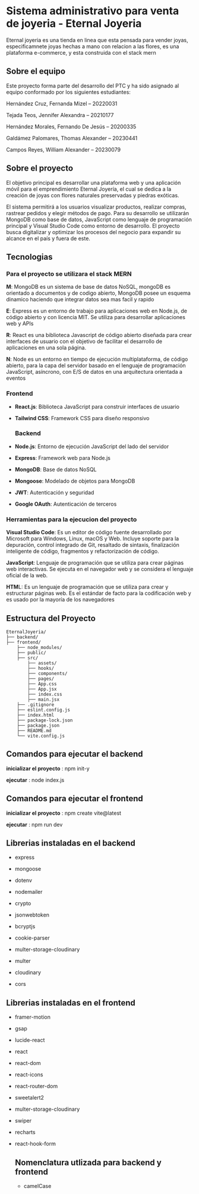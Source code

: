 # Sistema administrativo para venta de joyeria - Eternal Joyeria

 Eternal joyeria es una tienda en linea que esta pensada para vender joyas, especificamnete joyas hechas a mano con relacion a las flores, es una plataforma e-commerce, y esta construida con el stack mern 
 
## Sobre el equipo

Este proyecto forma parte del desarrollo del PTC y ha sido asignado al equipo conformado por los siguientes estudiantes:


Hernández Cruz, Fernanda Mizel – 20220031


Tejada Teos, Jennifer Alexandra – 20210177


Hernández Morales, Fernando De Jesús – 20200335


Galdámez Palomares, Thomas Alexander – 20230441


Campos Reyes, William Alexander – 20230079


## Sobre el proyecto

El objetivo principal es desarrollar una plataforma web y una aplicación móvil para el emprendimiento Eternal Joyería, el cual se dedica a la creación de joyas con flores naturales preservadas y piedras exóticas.


El sistema permitirá a los usuarios visualizar productos, realizar compras, rastrear pedidos y elegir métodos de pago. Para su desarrollo se utilizarán MongoDB como base de datos, JavaScript como lenguaje de programación principal y Visual Studio Code como entorno de desarrollo. El proyecto busca digitalizar y optimizar los procesos del negocio para expandir su alcance en el país y fuera de este.


## Tecnologias


### Para el proyecto se utilizara el stack MERN 

**M**: MongoDB es un sistema de base de datos NoSQL, mongoDB es orientado a documentos y de codigo abierto, MongoDB posee un esquema dinamico haciendo que integrar datos sea mas facil y rapido

**E**: Express es un entorno de trabajo para aplicaciones web en Node.js, de código abierto y con licencia MIT. Se utiliza para desarrollar aplicaciones web y APIs

**R**: React es una biblioteca Javascript de código abierto diseñada para crear interfaces de usuario con el objetivo de facilitar el desarrollo de aplicaciones en una sola página. 

**N**: Node es un entorno en tiempo de ejecución multiplataforma, de código abierto, para la capa del servidor basado en el lenguaje de programación JavaScript, asíncrono, con E/S de datos en una arquitectura orientada a eventos 


### Frontend
- **React.js**: Biblioteca JavaScript para construir interfaces de usuario
- **Tailwind CSS**: Framework CSS para diseño responsivo

  ### Backend
- **Node.js**: Entorno de ejecución JavaScript del lado del servidor
- **Express**: Framework web para Node.js
- **MongoDB**: Base de datos NoSQL
- **Mongoose**: Modelado de objetos para MongoDB
- **JWT**: Autenticación y seguridad
- **Google OAuth**: Autenticación de terceros

### Herramientas para la ejecucion del proyecto

**Visual Studio Code**: Es un editor de código fuente desarrollado por Microsoft para Windows, Linux, macOS y Web. Incluye soporte para la depuración, control integrado de Git, resaltado de sintaxis, finalización inteligente de código, fragmentos y refactorización de código.

**JavaScript**: Lenguaje de programación que se utiliza para crear páginas web interactivas. Se ejecuta en el navegador web y se considera el lenguaje oficial de la web. 

**HTM**L: Es un lenguaje de programación que se utiliza para crear y estructurar páginas web. Es el estándar de facto para la codificación web y es usado por la mayoría de los navegadores
## Estructura del Proyecto

```
EternalJoyeria/
├── backend/
├── frontend/
    ├── node_modules/
    ├── public/
    ├── src/
        ├── assets/
        ├── hooks/
        ├── components/
        ├── pages/
        ├── App.css
        ├── App.jsx
        ├── index.css
        ├── main.jsx
    ├── .gitignore
    ├── eslint.config.js
    ├── index.html
    ├── package-lock.json
    ├── package.json
    ├── README.md
    └── vite.config.js
```


## Comandos para ejecutar el backend
**inicializar el proyecto** : npm init-y

**ejecutar** : node index.js


## Comandos para ejecutar el frontend
**inicializar el proyecto** : npm create vite@latest

**ejecutar** : npm run dev



## Librerias instaladas en el backend


- express

- mongoose

- dotenv

- nodemailer

- crypto

- jsonwebtoken

- bcryptjs

- cookie-parser

- multer-storage-cloudinary

- multer

- cloudinary

- cors

 
 ## Librerias instaladas en el frontend


- framer-motion

- gsap

- lucide-react

- react

- react-dom

- react-icons

- react-router-dom

- sweetalert2

- multer-storage-cloudinary

- swiper

- recharts

- react-hook-form

  ## Nomenclatura utlizada para backend y frontend

  - camelCase





